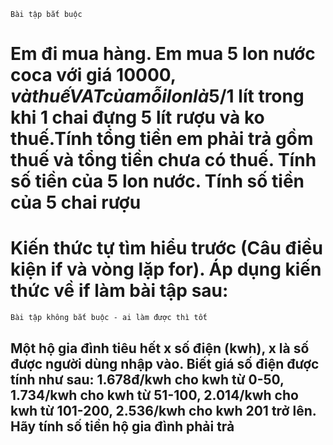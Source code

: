 `Bài tập bắt buộc`
# Em đi mua hàng. Em mua 5 lon nước coca với giá 10000$,và thuế VAT của mỗi lon là 5%. Em lại đi mua tiếp 5 chai Rượu quê với giá 15000$/1 lít trong khi 1 chai đựng 5 lít rượu và ko thuế.Tính tổng tiền em phải trả gồm thuế và tổng tiền chưa có thuế. Tính số tiền của 5 lon nước. Tính số tiền của 5 chai rượu

# Kiến thức tự tìm hiểu trước (Câu điều kiện if và vòng lặp for). Áp dụng kiến thức về if làm bài tập sau: 
`Bài tập không bắt buộc - ai làm được thì tốt`
## Một hộ gia đình tiêu hết x số điện (kwh), x là số được người dùng nhập vào. Biết giá số điện được tính như sau: 1.678đ/kwh cho kwh từ 0-50, 1.734/kwh cho kwh từ 51-100, 2.014/kwh cho kwh từ 101-200, 2.536/kwh cho kwh 201 trở lên. Hãy tính số tiền hộ gia đình phải trả  


